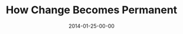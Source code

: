 ---
layout: message
category: message
series: "Power To Change"
title: "How Change Becomes Permanent"
date: 2014-01-25-00-00
message_id: 842
audio: "http://s3.amazonaws.com/crossroads-media/media/legacy/mp3/powertochange_04.mp3"
audio-duration: "35:07"
program: "http://s3.amazonaws.com/crossroads-media/media/legacy/documents/01_25-26_14Program_LO.pdf"
description: "Karl Martin talks about how change becomes permanent."
video: "https://s3.amazonaws.com/crossroadsvideomessages/powertochange_04.mp4"
video-duration: "35:07"
video-image: "http://s3.amazonaws.com/crossroads-media/images/legacy/content/powertochange_04_still.jpg"
explicit: "N"
---